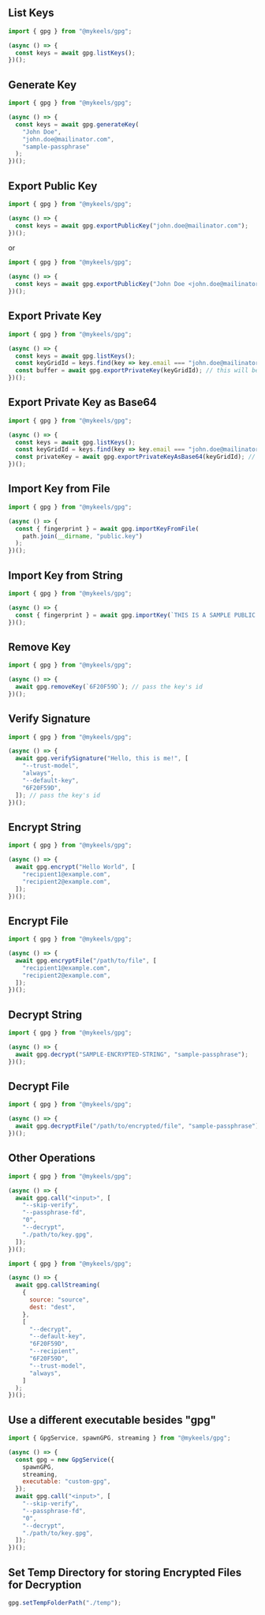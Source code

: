 ## List Keys

```js
import { gpg } from "@mykeels/gpg";

(async () => {
  const keys = await gpg.listKeys();
})();
```

## Generate Key

```js
import { gpg } from "@mykeels/gpg";

(async () => {
  const keys = await gpg.generateKey(
    "John Doe",
    "john.doe@mailinator.com",
    "sample-passphrase"
  );
})();
```

## Export Public Key

```js
import { gpg } from "@mykeels/gpg";

(async () => {
  const keys = await gpg.exportPublicKey("john.doe@mailinator.com");
})();
```

or

```js
import { gpg } from "@mykeels/gpg";

(async () => {
  const keys = await gpg.exportPublicKey("John Doe <john.doe@mailinator.com>");
})();
```

## Export Private Key

```js
import { gpg } from "@mykeels/gpg";

(async () => {
  const keys = await gpg.listKeys();
  const keyGridId = keys.find(key => key.email === "john.doe@mailinator.com");
  const buffer = await gpg.exportPrivateKey(keyGridId); // this will be encrypted, if there's a passphrase
})();
```

## Export Private Key as Base64

```js
import { gpg } from "@mykeels/gpg";

(async () => {
  const keys = await gpg.listKeys();
  const keyGridId = keys.find(key => key.email === "john.doe@mailinator.com");
  const privateKey = await gpg.exportPrivateKeyAsBase64(keyGridId); // this will be encrypted, if there's a passphrase
})();
```

## Import Key from File

```js
import { gpg } from "@mykeels/gpg";

(async () => {
  const { fingerprint } = await gpg.importKeyFromFile(
    path.join(__dirname, "public.key")
  );
})();
```

## Import Key from String

```js
import { gpg } from "@mykeels/gpg";

(async () => {
  const { fingerprint } = await gpg.importKey(`THIS IS A SAMPLE PUBLIC KEY`);
})();
```

## Remove Key

```js
import { gpg } from "@mykeels/gpg";

(async () => {
  await gpg.removeKey(`6F20F59D`); // pass the key's id
})();
```

## Verify Signature

```js
import { gpg } from "@mykeels/gpg";

(async () => {
  await gpg.verifySignature("Hello, this is me!", [
    "--trust-model",
    "always",
    "--default-key",
    "6F20F59D",
  ]); // pass the key's id
})();
```

## Encrypt String

```js
import { gpg } from "@mykeels/gpg";

(async () => {
  await gpg.encrypt("Hello World", [
    "recipient1@example.com",
    "recipient2@example.com",
  ]);
})();
```

## Encrypt File

```js
import { gpg } from "@mykeels/gpg";

(async () => {
  await gpg.encryptFile("/path/to/file", [
    "recipient1@example.com",
    "recipient2@example.com",
  ]);
})();
```

## Decrypt String

```js
import { gpg } from "@mykeels/gpg";

(async () => {
  await gpg.decrypt("SAMPLE-ENCRYPTED-STRING", "sample-passphrase");
})();
```

## Decrypt File

```js
import { gpg } from "@mykeels/gpg";

(async () => {
  await gpg.decryptFile("/path/to/encrypted/file", "sample-passphrase");
})();
```

## Other Operations

```js
import { gpg } from "@mykeels/gpg";

(async () => {
  await gpg.call("<input>", [
    "--skip-verify",
    "--passphrase-fd",
    "0",
    "--decrypt",
    "./path/to/key.gpg",
  ]);
})();
```

```js
import { gpg } from "@mykeels/gpg";

(async () => {
  await gpg.callStreaming(
    {
      source: "source",
      dest: "dest",
    },
    [
      "--decrypt",
      "--default-key",
      "6F20F59D",
      "--recipient",
      "6F20F59D",
      "--trust-model",
      "always",
    ]
  );
})();
```

## Use a different executable besides "gpg"

```js
import { GpgService, spawnGPG, streaming } from "@mykeels/gpg";

(async () => {
  const gpg = new GpgService({
    spawnGPG,
    streaming,
    executable: "custom-gpg",
  });
  await gpg.call("<input>", [
    "--skip-verify",
    "--passphrase-fd",
    "0",
    "--decrypt",
    "./path/to/key.gpg",
  ]);
})();
```

## Set Temp Directory for storing Encrypted Files for Decryption

```js
gpg.setTempFolderPath("./temp");
```